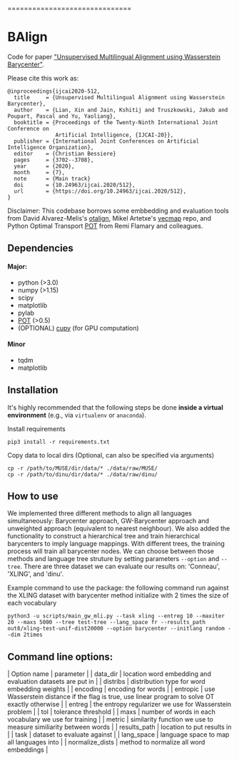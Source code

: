 
==============================
# BAlign

Code for paper ["Unsupervised Multilingual Alignment using Wasserstein Barycenter"](https://www.ijcai.org/Proceedings/2020/512). 

Please cite this work as:

```
@inproceedings{ijcai2020-512,
  title     = {Unsupervised Multilingual Alignment using Wasserstein Barycenter},
  author    = {Lian, Xin and Jain, Kshitij and Truszkowski, Jakub and Poupart, Pascal and Yu, Yaoliang},
  booktitle = {Proceedings of the Twenty-Ninth International Joint Conference on
               Artificial Intelligence, {IJCAI-20}},
  publisher = {International Joint Conferences on Artificial Intelligence Organization},             
  editor    = {Christian Bessiere}	
  pages     = {3702--3708},
  year      = {2020},
  month     = {7},
  note      = {Main track}
  doi       = {10.24963/ijcai.2020/512},
  url       = {https://doi.org/10.24963/ijcai.2020/512},
}
```


Disclaimer: This codebase borrows some embbedding and evaluation tools from David Alvarez-Melis's [otalign](https://github.com/dmelis/otalign), Mikel Artetxe's [vecmap](https://github.com/artetxem/vecmap) repo, and Python Optimal Transport [POT](https://github.com/rflamary/POT) from Remi Flamary and colleagues.

## Dependencies

#### Major:
* python (>3.0)
* numpy (>1.15)
* scipy
* matplotlib
* pylab
* [POT](https://github.com/rflamary/POT) (>0.5)
* (OPTIONAL) [cupy](https://cupy.chainer.org) (for GPU computation)

#### Minor
* tqdm
* matplotlib

## Installation

It's highly recommended that the following steps be done **inside a virtual environment** (e.g., via `virtualenv` or `anaconda`).

Install requirements
```
pip3 install -r requirements.txt
```

Copy data to local dirs (Optional, can also be specified via arguments)

```
cp -r /path/to/MUSE/dir/data/* ./data/raw/MUSE/
cp -r /path/to/dinu/dir/data/* ./data/raw/dinu/

```

## How to use
We implemented three different methods to align all languages simultaneously: Barycenter approach, GW-Barycenter approach and unweighted approach (equivalent to nearest neighbour).
We also added the functionality to construct a hierarchical tree and train hierarchical barycenters to imply language mappings. With different trees, the training process will train all barycenter nodes.
We can choose between those methods and language tree struture by setting parameters `--option` and `--tree`.
There are three dataset we can evaluate our results on: 'Conneau', 'XLING', and 'dinu'. 

Example command to use the package: the following command run against the XLING dataset with barycenter method initialize with 2 times the size of each vocabulary

```
python3 -u scripts/main_gw_mli.py --task xling --entreg 10 --maxiter 20 --maxs 5000 --tree test-tree --lang_space fr --results_path out8/xling-test-unif-dist20000 --option barycenter --initlang random --dim 2times
```

## Command line options:
| Option name | parameter |
| data_dir | location word embedding and evaluation datasets are put in |
| distribs | distribution type for word embedding weights  |
| encoding | encoding for words  |
| entropic | use Wasserstein distance if the flag is true, use linear program to solve OT exactly otherwise  |
| entreg | the entropy regularizer we use for Wasserstein problem |
| tol | tolerance threshold |
| maxs | number of words in each vocabulary we use for training |
| metric | similarity function we use to measure similiarity between words |
| results_path | location to put results in |
| task | dataset to evaluate against |
| lang_space | language space to map all languages into |
| normalize_dists | method to normalize all word embeddings |
